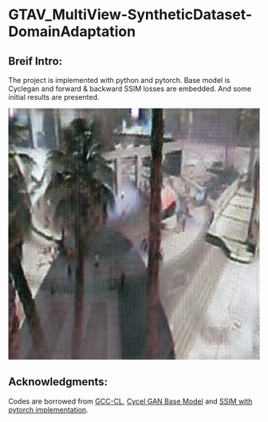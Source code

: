 # GTAV_MultiView-SyntheticDataset-DomainAdaptation
## Breif Intro:  
The project is implemented with python and pytorch. Base model is Cyclegan and forward & backward SSIM losses are embedded. And some initial results are presented.


<img src="https://github.com/KevynUtopia/GTAV_MultiView-SyntheticDataset-DomainAdaptation/blob/main/results/GTAV2Real/test_latest/images/1618489974_fake.png" width="1000px"/>


## Acknowledgments:  
Codes are borrowed from [GCC-CL](https://github.com/gjy3035/GCC-CL), [Cycel GAN Base Model](https://github.com/junyanz/pytorch-CycleGAN-and-pix2pix) and [SSIM with pytorch implementation](https://github.com/Po-Hsun-Su/pytorch-ssim).
